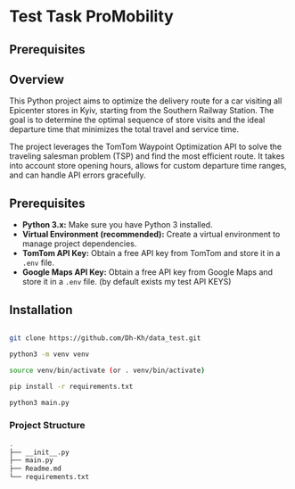 # Test Task ProMobility

## Prerequisites

## Overview

This Python project aims to optimize the delivery route for a car visiting all Epicenter stores in Kyiv, starting from the Southern Railway Station. The goal is to determine the optimal sequence of store visits and the ideal departure time that minimizes the total travel and service time.

The project leverages the TomTom Waypoint Optimization API to solve the traveling salesman problem (TSP) and find the most efficient route. It takes into account store opening hours, allows for custom departure time ranges, and can handle API errors gracefully.

## Prerequisites

- **Python 3.x:** Make sure you have Python 3 installed.
- **Virtual Environment (recommended):**  Create a virtual environment to manage project dependencies.
- **TomTom API Key:** Obtain a free API key from TomTom and store it in a `.env` file. 
- **Google Maps API Key:** Obtain a free API key from Google Maps and store it in a `.env` file.
(by default exists my test API KEYS)

## Installation

```bash

git clone https://github.com/Dh-Kh/data_test.git

python3 -m venv venv

source venv/bin/activate (or . venv/bin/activate)

pip install -r requirements.txt

python3 main.py

```

### Project Structure

```bash
.
├── __init__.py
├── main.py
├── Readme.md
└── requirements.txt
```


